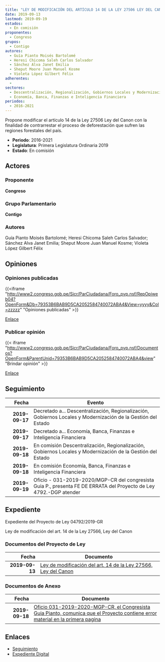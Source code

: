 ```yaml
---
title: "LEY DE MODIFICACIÓN DEL ARTÍCULO 14 DE LA LEY 27506 LEY DEL CANON"
date: 2019-09-13
lastmod: 2019-09-19
estados: 
  - En comisión
proponentes: 
  - Congreso
grupos: 
  - Contigo
autores: 
  - Guía Pianto Moisés Bartolomé
  - Heresi Chicoma Saleh Carlos Salvador
  - Sánchez Alva Janet Emilia
  - Sheput Moore Juan Manuel Kosme
  - Violeta López Gilbert Félix
adherentes: 
  - 
sectores: 
  - Descentralización, Regionalización, Gobiernos Locales y Modernización de la Gestión del Estado
  - Economía, Banca, Finanzas e Inteligencia Financiera
periodos: 
  - 2016-2021
---
```


Propone modificar el artículo 14 de la Ley 27506 Ley del Canon con la finalidad de contrarrestar el proceso de deforestación que sufren las regiones forestales del país.

- **Periodo**: 2016-2021
- **Legislatura**: Primera Legislatura Ordinaria 2019
- **Estado**: En comisión

## Actores

### Proponente

**Congreso**

### Grupo Parlamentario

**Contigo**

### Autores

Guía Pianto Moisés Bartolomé; Heresi Chicoma Saleh Carlos Salvador; Sánchez Alva Janet Emilia; Sheput Moore Juan Manuel Kosme; Violeta López Gilbert Félix


## Opiniones

### Opiniones publicadas

{{<iframe "http://www2.congreso.gob.pe/Sicr/ParCiudadana/Foro_pvp.nsf/RepOpiweb04?OpenForm&Db=79353B6BAB9D5CA2052584740072ABA4&View=yyyy&Col=zzzzz" "Opiniones publicadas" >}}

[Enlace](http://www2.congreso.gob.pe/Sicr/ParCiudadana/Foro_pvp.nsf/RepOpiweb04?OpenForm&Db=79353B6BAB9D5CA2052584740072ABA4&View=yyyy&Col=zzzzz)
### Publicar opinión

{{< iframe "http://www2.congreso.gob.pe/Sicr/ParCiudadana/Foro_pvp.nsf/Documentos?OpenForm&ParentUnid=79353B6BAB9D5CA2052584740072ABA4&view" "Brindar opinión" >}}

[Enlace](http://www2.congreso.gob.pe/Sicr/ParCiudadana/Foro_pvp.nsf/Documentos?OpenForm&ParentUnid=79353B6BAB9D5CA2052584740072ABA4&view)

## Seguimiento

| Fecha | Evento |
|------:|--------|
| **2019-09-17** | Decretado a... Descentralización, Regionalización, Gobiernos Locales y Modernización de la Gestión del Estado|
| **2019-09-17** | Decretado a... Economía, Banca, Finanzas e Inteligencia Financiera|
| **2019-09-18** | En comisión Descentralización, Regionalización, Gobiernos Locales y Modernización de la Gestión del Estado|
| **2019-09-18** | En comisión Economía, Banca, Finanzas e Inteligencia Financiera|
| **2019-09-19** | Oficio - 031-2019-2020/MGP-CR del congresista Guia P., presenta FE DE ERRATA del Proyecto de Ley 4792.-DGP atender|


## Expediente

Expediente del Proyecto de Ley 04792/2019-GR

Ley de modificación del art. 14 de la Ley 27566, Ley del Canon


### Documentos del Proyecto de Ley

| Fecha | Documento |
|------:|--------|
| **2019-09-13** | [Ley de modificación del art. 14 de la Ley 27566, Ley del Canon](http://www.leyes.congreso.gob.pe/Documentos/2016_2021/Proyectos_de_Ley_y_de_Resoluciones_Legislativas/PL0479220190913.pdf) |

### Documentos de Anexo

| Fecha | Documento |
|------:|--------|
| **2019-09-18** | [Oficio 031-2019-2020-MGP-CR, el Congresista Guia Pianto, comunica que el Proyecto contiene error material en la primera pagina](http://www.leyes.congreso.gob.pe/Documentos/2016_2021/Oficios/Congresistas/OFICIO-031-2019-2020-MGP-CR.pdf) |

## Enlaces 

- [Seguimiento](http://www2.congreso.gob.pe/Sicr/TraDocEstProc/CLProLey2016.nsf/f7fff46988ca05b1052578e100829cc7/fba9d328e5cd7872052584740067e795?OpenDocument)
- [Expediente Digital](http://www2.congreso.gob.pe/Sicr/TraDocEstProc/CLProLey2016.nsf/f7fff46988ca05b1052578e100829cc7/fba9d328e5cd7872052584740067e795?OpenDocument&Click=05257FB7005EB655.eb71d0cf91d8294e05256cdf006b5706/$Body/0.1C6C)
